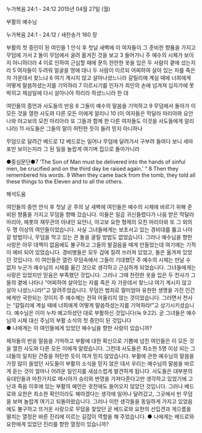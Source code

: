 누가복음 24:1 - 24:12 
2015년 04월 27일 (월)

부활의 예수님



누가복음 24:1 - 24:12 / 새찬송가 160 장


부활의 첫 증인이 된 여인들 
1 안식 후 첫날 새벽에 이 여자들이 그 준비한 향품을 가지고 무덤에 가서 2 돌이 무덤에서 굴려 옮겨진 것을 보고 3 들어가니 주 예수의 시체가 보이지 아니하더라 4 이로 인하여 근심할 때에 문득 찬란한 옷을 입은 두 사람이 곁에 섰는지라 5 여자들이 두려워 얼굴을 땅에 대니 두 사람이 이르되 어찌하여 살아 있는 자를 죽은 자 가운데서 찾느냐 6 여기 계시지 않고 살아나셨느니라 갈릴리에 계실 때에 너희에게 어떻게 말씀하셨는지를 기억하라 7 이르시기를 인자가 죄인의 손에 넘겨져 십자가에 못 박히고 제삼일에 다시 살아나야 하리라 하셨느니라 한 대 

여인들의 증언과 사도들의 반응
8 그들이 예수의 말씀을 기억하고 9 무덤에서 돌아가 이 모든 것을 열한 사도와 다른 모든 이에게 알리니 10 (이 여자들은 막달라 마리아와 요안나와 야고보의 모친 마리아라 또 그들과 함께 한 다른 여자들도 이것을 사도들에게 알리니라) 11 사도들은 그들의 말이 허탄한 듯이 들려 믿지 아니하나 

무덤으로 달려간 베드로
12 베드로는 일어나 무덤에 달려가서 구부려 들여다 보니 세마포만 보이는지라 그 된 일을 놀랍게 여기며 집으로 돌아가니라 

●중심문단●7 ‘The Son of Man must be delivered into the hands of sinful men, be crucified and on the third day be raised again.’ “ 8 Then they remembered his words. 9 When they came back from the tomb, they told all these things to the Eleven and to all the others.

해석도움





여인들의 증언
안식 후 첫날 곧 주의 날 새벽에 여인들은 예수의 시체에 바르기 위해 준비된 향품을 가지고 무덤을 향해 갔습니다. 이들은 일곱 귀신들렸다가 나음 받은 막달라 마리아, 헤롯의 재무관의 아내인 요안나, 야고보 요한 형제의 모친 마리아와 또 그 외의 두 명 이상의 여인들이었습니다. 사실 그녀들에게는 보초서고 있는 경비대를 뚫고 나아갈 방법이나, 무덤을 막고 있는 큰 돌을 굴릴 방법도 없었습니다. 그러나 예수님을 향한 사랑은 아무 대책이 없음에도 불구하고 그들의 발걸음을 떼게 만들었는데 여기에는 기적이 예비 되어 있었습니다. 경비병들은 모두 겁에 질려 쓰러져 있었고, 돌은 옮겨져 있었던 것입니다. 이 여인들은 열린 무덤속에서 그들이 기대했던 주 예수의 시체는 만날 수 없자 누군가 예수님의 시체를 옮긴 것으로 생각하고 근심하게 되었습니다. 그녀들에게는 사랑은 있었지만 믿음은 부족했던 것입니다. 그러나 그때 찬란한 옷을 입은 두 천사가 그들의 곁에 나타나 “어찌하여 살아있는 자를 죽은 자 가운데서 찾느냐 여기 계시지 않고 살아 나셨느니라!”고 알려주었습니다. 무덤은 범죄로 말미암아 유한한 생명을 가진 인간에게만 국한되는 것이지 주 예수께는 전혀 어울리지 않는 것이었습니다. 그러면서 천사는 “갈릴리에 계실 때에 너희에게 어떻게 말씀하셨는지를 기억하라!”고 상기시키셨습니다. 예수님은 이미 누차 예고하셨던 대로 부활하신 것입니다(눅 9:22). 곧 그녀들은  예수님의 시체 대신 주님의 부활 소식의 첫 증인이 된 것입니다   
● 나에게는 이 여인들에게 있었던 예수님을 향한 사랑이 있습니까?

제자들의 반응
말씀을 기억하고 부활에 대한 확신으로 기쁨에 넘친 여인들은 이 모든 것을 열한 사도와 다른 모든 이에게 알렸습니다. 그런데 사도들은 최소한 5명 이상 되는 그녀들의 일치된 간증을 허탄한 듯이 여겨 믿지 않았습니다. 부활에 관한 예수님의 말씀을 가장 많이 들었던 사도들이 부활의 소식을 믿지 않은 데서 우리는 예수님의 말씀을 바르게 듣는 것이 얼마나 어려운 일인지를 새삼스럽게 발견하게 됩니다. 사도들은 대부분의 유대인들과 마찬가지로 메시아가 승리와 번영을 가져다준다고만 생각하고 있었기에 고난과 죽음 이후에 있는 부활의 예언은 귓전에도 들어오지 않았던 것입니다. 그러나 베드로와 요한은 최소한 확인이라도 해야겠다는 생각에 일어나 달려갔고, 그곳에서 빈 무덤을 보며 놀랍게 여기고 되돌아왔습니다. 그러나 이런 생각들을 동일하게 가지고 있었음에도 불구하고 뜨거운 사랑으로 무덤을 찾았던 곧 베드로와 요한의 선입견과 게으름을 떨치는 열정은  바른 진리에 이르는 길잡이 역할을 해 주었습니다.
● 나에게는 베드로와 요한에게 있었던 진리를 향한 열정이 있습니까?